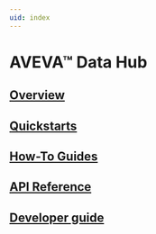```yaml
---
uid: index
---
```


# AVEVA™ Data Hub

## [Overview](xref:WhatIsOCS)

## [Quickstarts](xref:GettingStartedWithTrendData)

## [How-To Guides](xref:CreateConfigureAsset)

## [API Reference](xref:osisoftCloudServices)

## [Developer guide](xref:lp-dev-guide)
